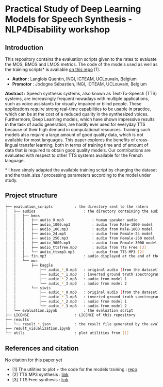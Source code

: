 # Practical Study of Deep Learning Models for Speech Synthesis - NLP4Disability workshop

## Introduction

This repository contains the evaluation scripts given to the rates to evaluate the MOS, BMOS and LMOS metrics. The code of the models used as well as the training scripts\* is available [on this repo](https://github.com/yui-mhcp/text_to_speech) [1].

- **Author**    : Langlois Quentin, INGI, ICTEAM, UCLouvain, Belgium
- **Promotor**  : Jodogne Sébastien, INGI, ICTEAM, UCLouvain, Belgium

**Abstract :** Speech synthesis systems, also known as Text-To-Speech (TTS) systems, are increasingly frequent nowadays with multiple applications, such as voice assistants for visually impaired or blind people. These applications require strong real-time capabilities to be usable in practice, which can be at the cost of a reduced quality in the synthesized voices. Furthermore, Deep Learning models, which have shown impressive results in the task of audio generation, are hardly ever used for everyday TTS because of their high demand in computational resources. Training such models also require a large amount of good quality data, which is not available for most languages. This paper explores the benefits of cross-lingual transfer learning, both in terms of training time and of amount of data that is required to obtain good quality models. Our contributions are evaluated with respect to other TTS systems available for the French language.


\* I have simply adapted the available training script by changing the dataset and the train_size / processing parameters according to the model under study.

## Project structure

```bash
├── evaluation_scripts          : the directory sent to the raters
│   ├── audios                      : the directory containing the audios to evaluate
│   │   ├── bmos
│   │   │   ├── audio_0.mp3             : human speaker audio
│   │   │   ├── audio_1000.mp3          : audio from Male-1000 model
│   │   │   ├── audio_100.mp3           : audio from Male-1000 model
│   │   │   ├── audio_24.mp3            : audio from Female-24 model
│   │   │   ├── audio_250.mp3           : audio from Female-250 model
│   │   │   ├── audio_9000.mp3          : audio from Female-3000 model
│   │   │   ├── audio_ttsfree.mp3       : audio from TTS Free [3]
│   │   │   └── audio_ttsmp3.mp3        : audio from TTS MP3 [2]
│   │   ├── fin.mp3                 : audio displayed at the end of the evaluation to thank the rater ;)
│   │   └── mos
│   │       ├── kaggle
│   │           ├── audio_*_0.mp3   : original audio (from the dataset)
│   │           ├── audio_*_1.mp3   : inverted ground truth spectrogram
│   │           ├── audio_*_2.mp3   : audio from model 1
│   │           └── audio_*_3.mp3   : audio from model 2
│   │       └── siwis
│   │           ├── audio_*_0.mp3   : original audio (from the dataset)
│   │           ├── audio_*_1.mp3   : inverted ground truth spectrogram
│   │           ├── audio_*_2.mp3   : audio from model 1
│   │           └── audio_*_3.mp3   : audio from model 2
│   └── evaluation.ipynb            : the evaluation script
├── LICENSE                     : LICENCE of this repository
├── results
│   └── result_*.json           : the result file generated by the evaluation script
├── result_visualization.ipynb
└── utils                       : plot utilities from [1]
```

## References and citation

No citation for this paper yet

- [1] The utilities to plot + the code for the models training : [repo](https://github.com/yui-mhcp/text_to_speech)
- [2] TTS MP3 synthesis : [link](https://ttsmp3.com/text-to-speech/French/)
- [3] TTS Free synthesis : [link](https://ttsfree.com/text-to-speech/french)
